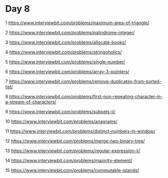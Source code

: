 # Day 8
1 https://www.interviewbit.com/problems/maximum-area-of-triangle/

2 https://www.interviewbit.com/problems/palindrome-integer/

3 https://www.interviewbit.com/problems/allocate-books/

4 https://www.interviewbit.com/problems/stringoholics/

5 https://www.interviewbit.com/problems/single-number/

6 https://www.interviewbit.com/problems/array-3-pointers/

7 https://www.interviewbit.com/problems/remove-duplicates-from-sorted-list/

8 https://www.interviewbit.com/problems/first-non-repeating-character-in-a-stream-of-characters/

9 https://www.interviewbit.com/problems/subsets-ii/

10 https://www.interviewbit.com/problems/anagrams/

11 https://www.interviewbit.com/problems/distinct-numbers-in-window/

12 https://www.interviewbit.com/problems/merge-two-binary-tree/

13 https://www.interviewbit.com/problems/regular-expression-ii/

14 https://www.interviewbit.com/problems/majority-element/

15 https://www.interviewbit.com/problems/commutable-islands/ 
